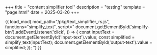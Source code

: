 +++
title = "content simplifier tool"
description = "testing"
template = "page.html"
date = 2025-03-26
+++

{{ load_mod(
mod_path="/pkg/text_simplifier_rs.js",
functions="simplify_text",
script="
    document.getElementById('simplify-btn').addEventListener('click', () => {
        const inputText = document.getElementById('input-text').value;
        const simplified = simplify_text(inputText);
        document.getElementById('output-text').value = simplified;
    });
") }}
